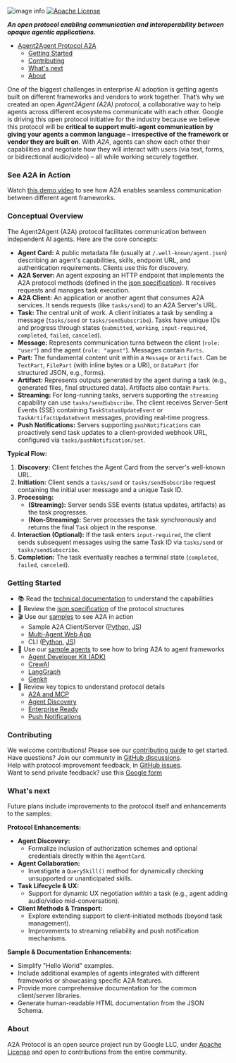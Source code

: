![image info](images/A2A_banner.png)
[![Apache License](https://img.shields.io/badge/License-Apache%202.0-brightgreen.svg)](./LICENSE)

**_An open protocol enabling communication and interoperability between opaque agentic applications._**

<!-- TOC -->

- [Agent2Agent Protocol A2A](#agent2agent-protocol-a2a)
    - [Getting Started](#getting-started)
    - [Contributing](#contributing)
    - [What's next](#whats-next)
    - [About](#about)

<!-- /TOC -->

One of the biggest challenges in enterprise AI adoption is getting agents built on different frameworks and vendors to work together. That’s why we created an open *Agent2Agent (A2A) protocol*, a collaborative way to help agents across different ecosystems communicate with each other. Google is driving this open protocol initiative for the industry because we believe this protocol will be **critical to support multi-agent communication by giving your agents a common language – irrespective of the framework or vendor they are built on**. 
With *A2A*, agents can show each other their capabilities and negotiate how they will interact with users (via text, forms, or bidirectional audio/video) – all while working securely together.

### **See A2A in Action**

Watch [this demo video](https://storage.googleapis.com/gweb-developer-goog-blog-assets/original_videos/A2A_demo_v4.mp4) to see how A2A enables seamless communication between different agent frameworks.

### Conceptual Overview

The Agent2Agent (A2A) protocol facilitates communication between independent AI agents. Here are the core concepts:

*   **Agent Card:** A public metadata file (usually at `/.well-known/agent.json`) describing an agent's capabilities, skills, endpoint URL, and authentication requirements. Clients use this for discovery.
*   **A2A Server:** An agent exposing an HTTP endpoint that implements the A2A protocol methods (defined in the [json specification](/specification)). It receives requests and manages task execution.
*   **A2A Client:** An application or another agent that consumes A2A services. It sends requests (like `tasks/send`) to an A2A Server's URL.
*   **Task:** The central unit of work. A client initiates a task by sending a message (`tasks/send` or `tasks/sendSubscribe`). Tasks have unique IDs and progress through states (`submitted`, `working`, `input-required`, `completed`, `failed`, `canceled`).
*   **Message:** Represents communication turns between the client (`role: "user"`) and the agent (`role: "agent"`). Messages contain `Parts`.
*   **Part:** The fundamental content unit within a `Message` or `Artifact`. Can be `TextPart`, `FilePart` (with inline bytes or a URI), or `DataPart` (for structured JSON, e.g., forms).
*   **Artifact:** Represents outputs generated by the agent during a task (e.g., generated files, final structured data). Artifacts also contain `Parts`.
*   **Streaming:** For long-running tasks, servers supporting the `streaming` capability can use `tasks/sendSubscribe`. The client receives Server-Sent Events (SSE) containing `TaskStatusUpdateEvent` or `TaskArtifactUpdateEvent` messages, providing real-time progress.
*   **Push Notifications:** Servers supporting `pushNotifications` can proactively send task updates to a client-provided webhook URL, configured via `tasks/pushNotification/set`.

**Typical Flow:**

1.  **Discovery:** Client fetches the Agent Card from the server's well-known URL.
2.  **Initiation:** Client sends a `tasks/send` or `tasks/sendSubscribe` request containing the initial user message and a unique Task ID.
3.  **Processing:**
    *   **(Streaming):** Server sends SSE events (status updates, artifacts) as the task progresses.
    *   **(Non-Streaming):** Server processes the task synchronously and returns the final `Task` object in the response.
4.  **Interaction (Optional):** If the task enters `input-required`, the client sends subsequent messages using the same Task ID via `tasks/send` or `tasks/sendSubscribe`.
5.  **Completion:** The task eventually reaches a terminal state (`completed`, `failed`, `canceled`).

### **Getting Started**

* 📚 Read the [technical documentation](https://google.github.io/A2A/#/documentation) to understand the capabilities
* 📝 Review the [json specification](/specification) of the protocol structures
* 🎬 Use our [samples](/samples) to see A2A in action
    * Sample A2A Client/Server ([Python](/samples/python/common), [JS](/samples/js/src))
    * [Multi-Agent Web App](/demo/README.md)
    * CLI ([Python](/samples/python/hosts/cli/README.md), [JS](/samples/js/README.md))
* 🤖 Use our [sample agents](/samples/python/agents/README.md) to see how to bring A2A to agent frameworks
    * [Agent Developer Kit (ADK)](/samples/python/agents/google_adk/README.md)
    * [CrewAI](/samples/python/agents/crewai/README.md)
    * [LangGraph](/samples/python/agents/langgraph/README.md)
    * [Genkit](/samples/js/src/agents/README.md)
* 📑 Review key topics to understand protocol details 
    * [A2A and MCP](https://google.github.io/A2A/#/topics/a2a_and_mcp.md)
    * [Agent Discovery](https://google.github.io/A2A/#/topics/agent_discovery.md)
    * [Enterprise Ready](https://google.github.io/A2A/#/topics/enterprise_ready.md)
    * [Push Notifications](https://google.github.io/A2A/#/topics/push_notifications.md) 

### **Contributing**

We welcome contributions! Please see our [contributing guide](CONTRIBUTING.md) to get started.\
Have questions? Join our community in [GitHub discussions](https://github.com/google/A2A/discussions/).\
Help with protocol improvement feedback, in [GitHub issues](https://github.com/google/A2A/issues).\
Want to send private feedback? use this [Google form](https://docs.google.com/forms/d/e/1FAIpQLScS23OMSKnVFmYeqS2dP7dxY3eTyT7lmtGLUa8OJZfP4RTijQ/viewform)

### **What's next**

Future plans include improvements to the protocol itself and enhancements to the samples:

**Protocol Enhancements:**

*   **Agent Discovery:**
    *   Formalize inclusion of authorization schemes and optional credentials directly within the `AgentCard`.
*   **Agent Collaboration:**
    *   Investigate a `QuerySkill()` method for dynamically checking unsupported or unanticipated skills.
*   **Task Lifecycle & UX:**
    *   Support for dynamic UX negotiation *within* a task (e.g., agent adding audio/video mid-conversation).
*   **Client Methods & Transport:**
    *   Explore extending support to client-initiated methods (beyond task management).
    *   Improvements to streaming reliability and push notification mechanisms.

**Sample & Documentation Enhancements:**

*   Simplify "Hello World" examples.
*   Include additional examples of agents integrated with different frameworks or showcasing specific A2A features.
*   Provide more comprehensive documentation for the common client/server libraries.
*   Generate human-readable HTML documentation from the JSON Schema.

### **About**

A2A Protocol is an open source project run by Google LLC, under [Apache License](LICENSE) and open to contributions from the entire community.
